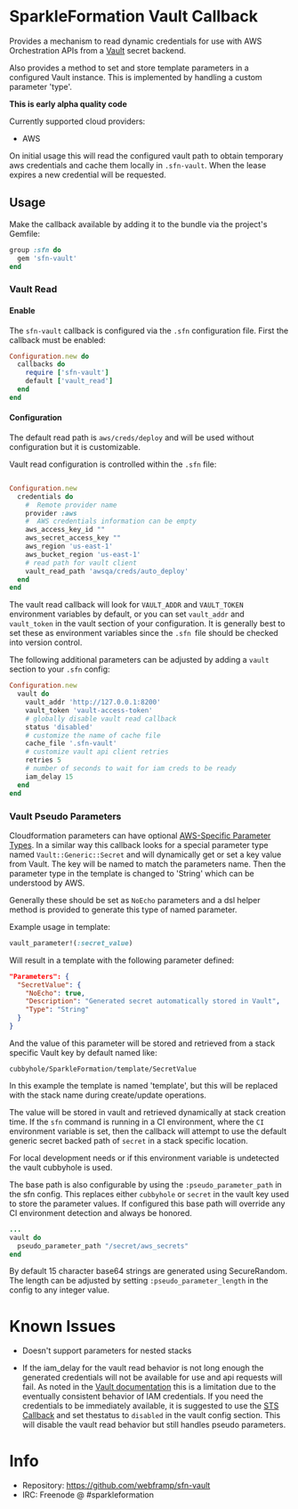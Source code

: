 # SparkleFormation Vault Callback

Provides a mechanism to read dynamic credentials for use with AWS Orchestration
APIs from a [Vault](https://www.vaultproject.io/intro/getting-started/dynamic-secrets.html) secret backend.

Also provides a method to set and store template parameters in a configured
Vault instance. This is implemented by handling a custom parameter 'type'.

**This is early alpha quality code**

Currently supported cloud providers:

* AWS

On initial usage this will read the configured vault path to obtain temporary
aws credentials and cache them locally in `.sfn-vault`. When the lease expires a
new credential will be requested.

## Usage

Make the callback available by adding it to the bundle via the
project's Gemfile:

~~~ruby
group :sfn do
  gem 'sfn-vault'
end
~~~

### Vault Read

#### Enable

The `sfn-vault` callback is configured via the `.sfn`
configuration file. First the callback must be enabled:

~~~ruby
Configuration.new do
  callbacks do
    require ['sfn-vault']
    default ['vault_read']
  end
end
~~~

#### Configuration

The default read path is `aws/creds/deploy` and will be used without
configuration but it is customizable.

Vault read configuration is controlled within the `.sfn` file:

~~~ruby

Configuration.new
  credentials do
    #  Remote provider name
    provider :aws
    #  AWS credentials information can be empty
    aws_access_key_id ""
    aws_secret_access_key ""
    aws_region 'us-east-1'
    aws_bucket_region 'us-east-1'
    # read path for vault client
    vault_read_path 'awsqa/creds/auto_deploy'
  end
end
~~~

The vault read callback will look for `VAULT_ADDR` and `VAULT_TOKEN` environment
variables by default, or you can set `vault_addr` and `vault_token` in the vault
section of your configuration. It is generally best to set these as environment
variables since the `.sfn `file should be checked into version control.

The following additional parameters can be adjusted by adding a `vault` section
to your `.sfn` config:

~~~ruby
Configuration.new
  vault do
    vault_addr 'http://127.0.0.1:8200'
    vault_token 'vault-access-token'
    # globally disable vault read callback
    status 'disabled'
    # customize the name of cache file
    cache_file '.sfn-vault'
    # customize vault api client retries
    retries 5
    # number of seconds to wait for iam creds to be ready
    iam_delay 15
  end
end
~~~

### Vault Pseudo Parameters
Cloudformation parameters can have
optional
[AWS-Specific Parameter Types](http://docs.aws.amazon.com/AWSCloudFormation/latest/UserGuide/parameters-section-structure.html?shortFooter=true#aws-specific-parameter-types).
In a similar way this callback looks for a special parameter type named
`Vault::Generic::Secret` and will dynamically get or set a key value from Vault.
The key will be named to match the parameters name. Then the parameter type in the
template is changed to 'String' which can be understood by AWS.

Generally these should be set as `NoEcho` parameters and a dsl helper method is
provided to generate this type of named parameter.

Example usage in template:
~~~ruby
vault_parameter!(:secret_value)
~~~

Will result in a template with the following parameter defined:
~~~json
"Parameters": {
  "SecretValue": {
    "NoEcho": true,
    "Description": "Generated secret automatically stored in Vault",
    "Type": "String"
  }
}
~~~

And the value of this parameter will be stored and retrieved from a stack
specific Vault key by default named like:

~~~
cubbyhole/SparkleFormation/template/SecretValue
~~~

In this example the template is named 'template', but this will be replaced with
the stack name during create/update operations.

The value will be stored in vault and retrieved dynamically at stack creation
time. If the `sfn` command is running in a CI environment, where the `CI`
environment variable is set, then the callback will attempt to use the default
generic secret backed path of `secret` in a stack specific location.

For local development needs or if this environment variable is undetected the
vault cubbyhole is used.

The base path is also configurable by using the `:pseudo_parameter_path` in the
sfn config. This replaces either `cubbyhole` or `secret` in the vault key used
to store the parameter values. If configured this base path will override any CI
environment detection and always be honored.

~~~ruby
...
vault do
  pseudo_parameter_path "/secret/aws_secrets"
end
~~~

By default 15 character base64 strings are generated using SecureRandom. The
length can be adjusted by setting `:pseudo_parameter_length` in the config to
any integer value.

# Known Issues

* Doesn't support parameters for nested stacks

* If the iam_delay for the vault read behavior is not long enough the generated
credentials will not be available for use and api requests will fail. As noted
in
the
[Vault documentation](https://www.vaultproject.io/docs/secrets/aws/index.html#dynamic-iam-users) this
is a limitation due to the eventually consistent behavior of IAM credentials. If
you need the credentials to be immediately available, it is suggested to use
the
[STS Callback](http://www.sparkleformation.io/docs/sfn/callbacks.html#aws-assume-role) and
set thestatus to `disabled` in the vault config section. This will disable the
vault read behavior but still handles pseudo parameters.

# Info

* Repository: https://github.com/webframp/sfn-vault
* IRC: Freenode @ #sparkleformation

